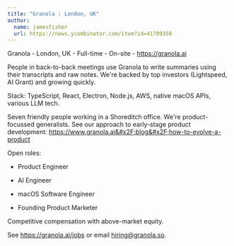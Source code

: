 ```yaml
---
title: "Granola : London, UK"
author:
  name: jamesfisher
  url: https://news.ycombinator.com/item?id=41709350
---
```

Granola - London, UK - Full-time - On-site - <a href="https:&#x2F;&#x2F;granola.ai" rel="nofollow">https:&#x2F;&#x2F;granola.ai</a>

People in back-to-back meetings use Granola to write summaries using their transcripts and raw notes. We&#x27;re backed by top investors (Lightspeed, AI Grant) and growing quickly.

Stack: TypeScript, React, Electron, Node.js, AWS, native macOS APIs, various LLM tech.

Seven friendly people working in a Shoreditch office. We&#x27;re product-focussed generalists. See our approach to early-stage product development: <a href="https:&#x2F;&#x2F;www.granola.ai&#x2F;blog&#x2F;how-to-evolve-a-product" rel="nofollow">https:&#x2F;&#x2F;www.granola.ai&#x2F;blog&#x2F;how-to-evolve-a-product</a>

Open roles:

- Product Engineer

- AI Engineer

- macOS Software Engineer

- Founding Product Marketer

Competitive compensation with above-market equity.

See <a href="https:&#x2F;&#x2F;granola.ai&#x2F;jobs" rel="nofollow">https:&#x2F;&#x2F;granola.ai&#x2F;jobs</a> or email hiring@granola.so.
<JobApplication />
